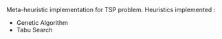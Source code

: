 Meta-heuristic implementation for TSP problem.
Heuristics implemented : 
  - Genetic Algorithm
  - Tabu Search
